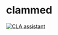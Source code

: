 # clammed

[![CLA assistant](https://cla-assistant.io/readme/badge/mc-pahh/clammed)](https://cla-assistant.io/mc-pahh/clammed)

